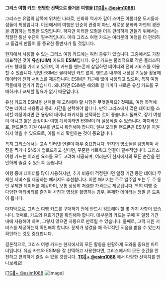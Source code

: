 **그리스 여행 카드: 현명한 선택으로 즐거운 여행을 [[TG💪+ @esim1088](https://t.me/s/esim1088)]**

그리스는 유럽의 남쪽에 위치한 나라로, 신화와 역사가 깊이 스며든 아름다운 도시들과 섬들이 특징입니다. 이곳에서의 여행은 단순히 관광이 아닌, 새로운 문화와 자연의 경관을 경험하는 특별한 모험입니다. 하지만 이러한 모험을 더욱 편리하게 만들기 위해서는 적절한 통신 수단이 필수적입니다. 이때 그리스 여행 카드는 여러분의 여행을 더 편리하고 즐겁게 만들어 줄 중요한 동반자가 될 것입니다.

현지에서 사용할 수 있는 그리스 여행 카드에는 여러 종류가 있습니다. 그중에서도 가장 대표적인 것이 **유심(UIM)** 카드와 **ESIM**입니다. 유심 카드는 물리적으로 작은 플라스틱 카드 형태를 가지고 있으며, 이 카드를 핸드폰에 삽입하면 데이터와 전화 서비스를 이용할 수 있습니다. 반면 ESIM은 물리적인 카드 없이, 핸드폰 내부에 내장된 기능을 활용해 데이터와 전화 서비스를 제공합니다. ESIM은 최근에 많이 사용되고 있으며, 특히 여행객들에게 인기가 많습니다. 왜냐하면 ESIM은 해외로 갈 때마다 새로운 유심 카드를 구매하거나 교체할 필요가 없기 때문입니다.

유심 카드와 ESIM을 선택할 때 고려해야 할 사항은 무엇일까요? 첫째로, 여행 목적에 맞는 데이터 사용량과 통화 시간을 선택해야 합니다. 만약 그리스에서 많은 데이터를 소비할 예정이라면 큰 용량의 데이터 패키지를 선택하는 것이 좋습니다. 둘째로, 장기 여행이 아니고 짧은 출장이나 여행 계획이라면 ESIM이 더 실용적일 수 있습니다. 마지막으로, 핸드폰의 지원 여부를 반드시 확인해야 합니다. 일부 오래된 핸드폰은 ESIM을 지원하지 않을 수 있으므로, 이를 미리 확인하는 것이 중요합니다.

특히 그리스에서는 고속 인터넷 연결이 매우 중요합니다. 현지의 명소들을 탐방하며 사진을 찍거나 SNS에 업로드하고 싶다면, 꾸준한 네트워크 연결이 필수적입니다. 그리스 여행 카드는 이러한 요소를 모두 고려해 제공되며, 여러분이 현지에서의 모든 순간을 편안하게 즐길 수 있도록 돕습니다.

여행 중에 데이터를 많이 사용하지만, 추가 비용이 걱정된다면 일정 기간 동안 데이터 무제한 서비스를 제공하는 패키지도 추천합니다. 이런 패키지는 주로 일주일 또는 두 주 동안 무제한 데이터를 제공하며, 보통 상당히 저렴한 가격으로 제공됩니다. 특히 여행 중 다양한 액티비티를 즐기며 사진과 영상을 촬영하는 경우, 무제한 데이터는 정말 큰 도움이 됩니다.

마지막으로, 그리스 여행 카드를 구매하기 전에 반드시 검토해야 할 몇 가지 사항이 있습니다. 첫째로, 카드의 유효기간을 확인해야 합니다. 대부분의 카드는 구매 후 일정 기간 내에 사용해야 하며, 그렇지 않으면 자동으로 만료될 수 있습니다. 둘째로, 고객 지원 서비스를 제공하는지 확인해야 합니다. 문제가 생겼을 때 즉각적인 도움을 받을 수 있는지 확인하는 것도 중요합니다.

결론적으로, 그리스 여행 카드는 현지에서의 모든 활동을 원활하게 도와줄 중요한 파트너입니다. 유심 카드와 ESIM을 잘 선택하고 사용한다면, 그리스에서의 모든 순간을 안전하고 편리하게 즐길 수 있을 것입니다. **[TG💪+ @esim1088](https://t.me/s/esim1088)** 에서 다양한 선택지를 만나보세요! 

[[TG💪+ @esim1088](https://t.me/s/esim1088) ![Image](https://i.postimg.cc/Y0z9fWf4/image.png)]